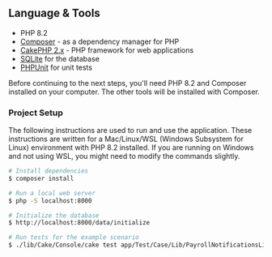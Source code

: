 ## Language & Tools

- PHP 8.2
- [Composer](https://getcomposer.org/) - as a dependency manager for PHP
- [CakePHP 2.x](https://book.cakephp.org/2/en/index.html) - PHP framework for web applications
- [SQLite](https://www.sqlite.org/) for the database
- [PHPUnit](https://phpunit.de/) for unit tests

Before continuing to the next steps, you'll need PHP 8.2 and Composer installed on your computer. The other tools will be installed with Composer.

### Project Setup

The following instructions are used to run and use the application. These instructions are written for a Mac/Linux/WSL (Windows Subsystem for Linux) environment with PHP 8.2 installed. If you are running on Windows and not using WSL, you might need to modify the commands slightly.

```bash
# Install dependencies
$ composer install

# Run a local web server
$ php -S localhost:8000

# Initialize the database
$ http://localhost:8000/data/initialize

# Run tests for the example scenario
$ ./lib/Cake/Console/cake test app/Test/Case/Lib/PayrollNotificationsLibTest.php --stderr --verbose
```
